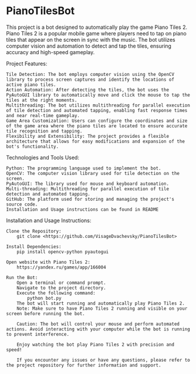 # PianoTilesBot
 
This project is a bot designed to automatically play the game Piano Tiles 2. Piano Tiles 2 is a popular mobile game where players need to tap on piano tiles that appear on the screen in sync with the music. The bot utilizes computer vision and automation to detect and tap the tiles, ensuring accuracy and high-speed gameplay.

Project Features:

	Tile Detection: The bot employs computer vision using the OpenCV library to process screen captures and identify the locations of active piano tiles.
	Action Automation: After detecting the tiles, the bot uses the PyAutoGUI library to automatically move and click the mouse to tap the tiles at the right moments.
	Multithreading: The bot utilizes multithreading for parallel execution of tile detection and automated tapping, enabling fast response times and near real-time gameplay.
	Game Area Customization: Users can configure the coordinates and size of the game area where the piano tiles are located to ensure accurate tile recognition and tapping.
	Flexibility and Extensibility: The project provides a flexible architecture that allows for easy modifications and expansion of the bot's functionality.

Technologies and Tools Used:

	Python: The programming language used to implement the bot.
	OpenCV: The computer vision library used for tile detection on the screen.
	PyAutoGUI: The library used for mouse and keyboard automation.
	Multi-threading: Multithreading for parallel execution of tile detection and automated tapping.
	GitHub: The platform used for storing and managing the project's source code.
	Installation and Usage instructions can be found in README

Installation and Usage Instructions:

	Clone the Repository:
		git clone <https://github.com/VisageDvachevsky/PianoTilesBot>

	Install Dependencies:
		pip install opencv-python pyautogui

	Open website with Piano Tiles 2:
		https://yandex.ru/games/app/166004

	Run the Bot:
		Open a terminal or command prompt.
		Navigate to the project directory.
		Execute the following command:
			python bot.py
		The bot will start running and automatically play Piano Tiles 2.
		Note: Make sure to have Piano Tiles 2 running and visible on your screen before running the bot.

		Caution: The bot will control your mouse and perform automated actions. Avoid interacting with your computer while the bot is running to prevent interference.

		Enjoy watching the bot play Piano Tiles 2 with precision and speed!

		If you encounter any issues or have any questions, please refer to the project repository for further information and support.